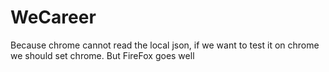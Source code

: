 # WeCareer
Because chrome cannot read the local json, if we want to test it on chrome we should set chrome.
But FireFox goes well
